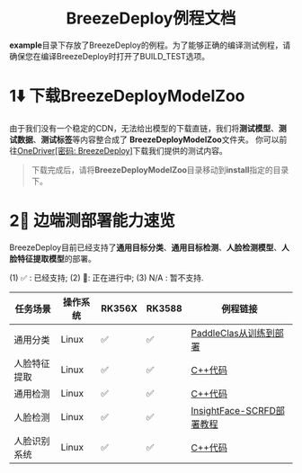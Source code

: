 <h1 align="center">BreezeDeploy例程文档</h1>

**example**目录下存放了BreezeDeploy的例程。为了能够正确的编译测试例程，请确保您在编译BreezeDeploy时打开了BUILD_TEST选项。

# 1⬇️ 下载BreezeDeployModelZoo

由于我们没有一个稳定的CDN，无法给出模型的下载直链，我们将**测试模型**、**测试数据**、**测试标签**等内容整合成了
**BreezeDeployModelZoo**文件夹。
你可以前往[OneDriver[密码: BreezeDeploy]](https://1drv.ms/f/s!AhN_zZGLHpt-ghTfJE9mDX9W1ISm)下载我们提供的测试内容。

> 下载完成后，请将**BreezeDeployModelZoo**目录移动到**install**指定的目录下。

# 2🌰 边端测部署能力速览

BreezeDeploy目前已经支持了**通用目标分类**、**通用目标检测**、**人脸检测模型**、**人脸特征提取模型**的部署。

(1) ✅ : 已经支持; (2) 🏃: 正在进行中; (3) N/A : 暂不支持.

| 任务场景   | 操作系统  | RK356X | RK3588 | 例程链接                                                      |
|--------|-------|--------|--------|-----------------------------------------------------------|
| 通用分类   | Linux | ✅      | ✅      | [PaddleClas从训练到部署](./classification_test/paddle_clas.md)  |
| 人脸特征提取 | Linux | ✅      | ✅      | [C++代码](./feature_test)                                   |
| 通用检测   | Linux | ✅      | ✅      | [C++代码](./detection_test)                                 |
| 人脸检测   | Linux | ✅      | ✅      | [InsightFace-SCRFD部署教程](./detection_test/insight_face.md) |
| 人脸识别系统 | Linux | ✅      | ✅      | [C++代码](./pipeline_test)                                  |

